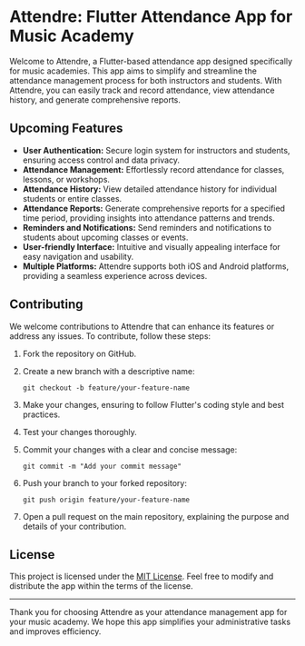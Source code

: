 # Attendre: Flutter Attendance App for Music Academy

Welcome to Attendre, a Flutter-based attendance app designed specifically for music academies. This app aims to simplify and streamline the attendance management process for both instructors and students. With Attendre, you can easily track and record attendance, view attendance history, and generate comprehensive reports. 

## Upcoming Features

- **User Authentication:** Secure login system for instructors and students, ensuring access control and data privacy.
- **Attendance Management:** Effortlessly record attendance for classes, lessons, or workshops.
- **Attendance History:** View detailed attendance history for individual students or entire classes.
- **Attendance Reports:** Generate comprehensive reports for a specified time period, providing insights into attendance patterns and trends.
- **Reminders and Notifications:** Send reminders and notifications to students about upcoming classes or events.
- **User-friendly Interface:** Intuitive and visually appealing interface for easy navigation and usability.
- **Multiple Platforms:** Attendre supports both iOS and Android platforms, providing a seamless experience across devices.


## Contributing

We welcome contributions to Attendre that can enhance its features or address any issues. To contribute, follow these steps:

1. Fork the repository on GitHub.

2. Create a new branch with a descriptive name:

   ```
   git checkout -b feature/your-feature-name
   ```

3. Make your changes, ensuring to follow Flutter's coding style and best practices.

4. Test your changes thoroughly.

5. Commit your changes with a clear and concise message:

   ```
   git commit -m "Add your commit message"
   ```

6. Push your branch to your forked repository:

   ```
   git push origin feature/your-feature-name
   ```

7. Open a pull request on the main repository, explaining the purpose and details of your contribution.

## License

This project is licensed under the [MIT License](LICENSE). Feel free to modify and distribute the app within the terms of the license.

---

Thank you for choosing Attendre as your attendance management app for your music academy. We hope this app simplifies your administrative tasks and improves efficiency.
